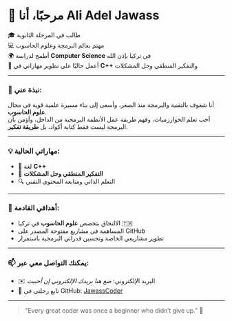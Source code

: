 # 👋 مرحبًا، أنا **Ali Adel Jawass**

🎓 طالب في المرحلة الثانوية  
💻 مهتم بعالم البرمجة وعلوم الحاسوب  
🌍 أطمح لدراسة **Computer Science** في تركيا بإذن الله  
🚀 أعمل حاليًا على تطوير مهاراتي في **C++** والتفكير المنطقي وحل المشكلات  

---

### 🧠 نبذة عني:
أنا شغوف بالتقنية والبرمجة منذ الصغر، وأسعى إلى بناء مسيرة علمية قوية في مجال **علوم الحاسوب**.  
أحب تعلم الخوارزميات، وفهم طريقة عمل الأنظمة البرمجية من الداخل، وأؤمن بأن البرمجة ليست فقط كتابة أكواد، بل **طريقة تفكير**.

---

### 💡 مهاراتي الحالية:
- 🧩 لغة **C++**  
- 🧠 **التفكير المنطقي وحل المشكلات**  
- 🔍 التعلم الذاتي ومتابعة المحتوى التقني  

---

### 🎯 أهدافي القادمة:
- الالتحاق بتخصص **علوم الحاسوب** في تركيا 🇹🇷  
- المساهمة في مشاريع مفتوحة المصدر على GitHub  
- تطوير مشاريعي الخاصة وتحسين قدراتي البرمجية باستمرار  

---

### 📫 يمكنك التواصل معي عبر:
- ✉️ البريد الإلكتروني: *ضع هنا بريدك الإلكتروني إن أحببت*  
- 🧠 تابع رحلتي في GitHub: [JawassCoder](https://github.com/JawassCoder)

---

> “Every great coder was once a beginner who didn’t give up.” 💪
